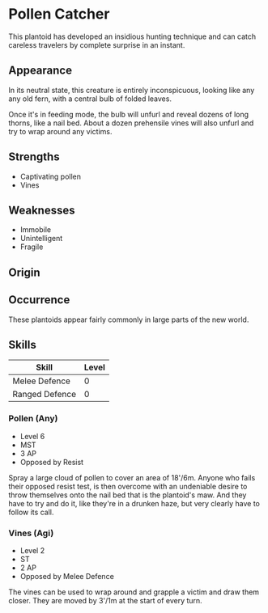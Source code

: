 # Pollen Catcher
This plantoid has developed an insidious hunting technique and can catch careless travelers by complete surprise in an instant. 

## Appearance
In its neutral state, this creature is entirely inconspicuous, looking like any any old fern, with a central bulb of folded leaves. 

Once it's in feeding mode, the bulb will unfurl and reveal dozens of long thorns, like a nail bed. About a dozen prehensile vines will also unfurl and try to wrap around any victims. 

## Strengths
* Captivating pollen
* Vines

## Weaknesses
* Immobile
* Unintelligent
* Fragile

## Origin


## Occurrence
These plantoids appear fairly commonly in large parts of the new world. 

## Skills
| Skill                    | Level | 
| ------------------------ | ----- | 
| Melee Defence            | 0     | 
| Ranged Defence           | 0     | 

### Pollen (Any)
* Level 6
* MST
* 3 AP
* Opposed by Resist

Spray a large cloud of pollen to cover an area of 18'/6m. Anyone who fails their opposed resist test, is then overcome with an undeniable desire to throw themselves onto the nail bed that is the plantoid's maw. And they have to try and do it, like they're in a drunken haze, but very clearly have to follow its call. 

### Vines (Agi)
* Level 2
* ST
* 2 AP
* Opposed by Melee Defence

The vines can be used to wrap around and grapple a victim and draw them closer. They are moved by 3'/1m at the start of every turn. 